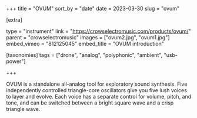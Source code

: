 +++
title = "OVUM"
sort_by = "date"
date = 2023-03-30
slug = "ovum"

[extra]

type = "instrument"
link = "https://crowselectromusic.com/products/ovum/"
parent = "crowselectromusic"
images = ["ovum2.jpg", "ovum1.jpg"]
embed_vimeo = "812125045"
embed_title = "OVUM introduction"

[taxonomies]
tags = ["drone", "analog", "polyphonic", "ambient", "usb-power"]

+++

OVUM is a standalone all-analog tool for exploratory sound synthesis. Five independently controlled triangle-core oscillators give you five lush voices to layer and evolve. Each voice has a separate control for volume, pitch, and tone, and can be switched between a bright square wave and a crisp triangle wave.
